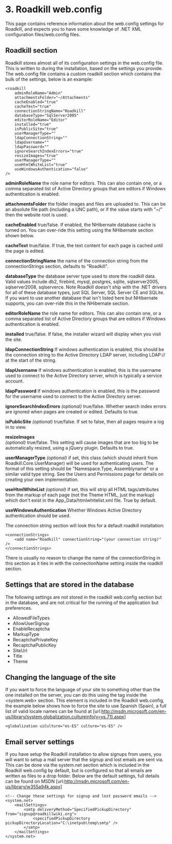 # 3. Roadkill web.config

This page contains reference information about the web.config settings for Roadkill, and expects you to have some knowledge of .NET XML configuration files/web.config files.

## Roadkill section

Roadkill stores almost all of its configuration settings in the web.config file. This is written to during the installation, based on the settings you provide. 
The web.config file contains a custom roadkill section which contains the bulk of the settings, below is an example:


	<roadkill 
		adminRoleName="Admin"
		attachmentsFolder="~/Attachments"
		cacheEnabled="true"
		cacheText="true"
		connectionStringName="Roadkill"
		databaseType="SqlServer2005"
		editorRoleName="Editor"
		installed="true"
		isPublicSite="true"
		userManagerType=""
		ldapConnectionString=""
		ldapUsername=""
		ldapPassword=""
		ignoreSearchIndexErrors="true"
		resizeImages="true"
		userManagerType=""
		useHtmlWhiteList="true"
		useWindowsAuthentication="false" 
	/>


**adminRoleName**
the role name for editors. This can also contain one, or a comma separated list of Active Directory groups that are editors if Windows authentication is enabled.

**attachmentsFolder**
the folder images and files are uploaded to. This can be an absolute file path (including a UNC path), or if the value starts with "~/" then the website root is used.

**cacheEnabled**
true/false. If enabled, the NHibernate database cache is turned on. You can over-ride this setting using the NHibernate section shown below.

**cacheText**
true/false. If true, the text content for each page is cached until the page is edited.

**connectionStringName**
the name of the connection string from the connectionStrings section, defaults to "Roadkill".

**databaseType**
the database server type used to store the roadkill data. Valid values include db2, firebird, mysql, postgres, sqlite, sqlserver2005, sqlserver2008, sqlserverce. Note Roadkill doesn't ship with the .NET drivers for all of these database types, just SQL Server, SQL Server CE and SQLite. If you want to use another database that isn't listed here but NHibernate supports, you can over-ride this in the NHibernate section.

**editorRoleName**
the role name for editors. This can also contain one, or a comma separated list of Active Directory groups that are editors if Windows authentication is enabled.

**installed** 
true/false. If false, the installer wizard will display when you visit the site.

**ldapConnectionString**
If windows authentication is enabled, this should be the connection string to the Active Directory LDAP server, including LDAP:// at the start of the string.

**ldapUsername**
If windows authentication is enabled, this is the username used to connect to the Active Directory server, which is typically a service account.

**ldapPassword**
If windows authentication is enabled, this is the password for the username used to connect to the Active Directory server.

**ignoreSearchIndexErrors**
*(optional)* true/false. Whether search index errors are ignored when pages are created or edited. Defaults to true.

**isPublicSite** 
*(optional)* true/false. If set to false, then all pages require a log in to view.

**resizeImages**  
*(optional)* true/false. This setting will cause images that are too big to be automatically resized, using a jQuery plugin. Defaults to true.

**userManagerType**
*(optional)* if set, this class (which should inherit from Roadkill.Core.UserManager) will be used for authenticating users. The format of this setting should be "Namespace.Type, Assemblyname" or a similar valid type string. See the Users and Permissions page for details on creating your own implementation.

**useHtmlWhiteList**
*(optional)* if set, this will strip all HTML tags/attributes from the markup of each page (not the Theme HTML, just the markup) which don't exist in the App_Data/htmlwhitelist.xml file. True by default.

**useWindowsAuthentication**
Whether Windows Active Directory authentication should be used.

The connection string section will look this for a default roadkill installation:

	<connectionStrings>
		<add name="Roadkill" connectionString="(your connection string)" />
	</connectionStrings>

There is usually no reason to change the name of the connectionString in this section as it ties in with the connectionName setting inside the roadkill section.

## Settings that are stored in the database

The following settings are not stored in the roadkill web.config section but in the database, and are not critical for the running of the application but preferences.

* AllowedFileTypes
* AllowUserSignup
* EnableRecaptcha
* MarkupType
* RecaptchaPrivateKey
* RecaptchaPublicKey
* SiteUrl
* Title
* Theme

## Changing the language of the site
If you want to force the language of your site to something other than the one installed on the server, you can do this using the <globalization> tag inside the <system.web> section. 
This element is included in the Roadkill web.config, the example below shows how to force the site to use Spanish (Spain), a full list of valid locale names can be found at [url:http://msdn.microsoft.com/en-us/library/system.globalization.cultureinfo(v=vs.71).aspx]

	<globalization uiCulture="es-ES" culture="es-ES" />


## Email server settings

If you have setup the Roadkill installation to allow signups from users, you will want to setup a mail server that the signup and lost emails are sent via. 
This can be done via the system.net section which is included in the Roadkill web.config by default, but is configured so that all emails are written as files to a drop folder. Below are the default settings, full details can be found on MSDN [url:http://msdn.microsoft.com/en-us/library/w355a94k.aspx]

	<!-- Change these settings for signup and lost password emails -->
	<system.net>
		<mailSettings>
			<smtp deliveryMethod="SpecifiedPickupDirectory" from="signup@roadkillwiki.org">
				<specifiedPickupDirectory pickupDirectoryLocation="C:\inetpub\temp\smtp" />
			</smtp>
		</mailSettings>
	</system.net>

<div style="page-break-after:always"></div>